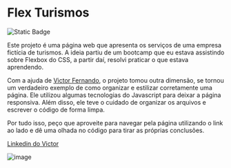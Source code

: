# Flex Turismos

![Static Badge](https://img.shields.io/badge/Status-Finalizado-blue?style=for-the-badge)

Este projeto é uma página web que apresenta os serviços de uma empresa fictícia de turismos. A ideia partiu de um bootcamp que eu estava assistindo sobre Flexbox do CSS, a partir daí, resolvi praticar o que estava aprendendo. 

Com a ajuda de [Victor Fernando](https://github.com/victorfernandopessoa), o projeto tomou outra dimensão, se tornou um verdadeiro exemplo de como organizar e estilizar corretamente uma página. Ele utilizou algumas tecnologias do Javascript para deixar a página responsiva. Além disso, ele teve o cuidado de organizar os arquivos e escrever o código de forma limpa. 

Por tudo isso, peço que aproveite para navegar pela página utilizando o link ao lado e dê uma olhada no código para tirar as próprias conclusões.

[Linkedin do Victor](https://www.linkedin.com/in/victorfernandopessoa/?lipi=urn%3Ali%3Apage%3Ad_flagship3_people_connections%3BpuPqY3h%2BTw2vVI3Iq74pUg%3D%3D)

![image](https://github.com/AlexJLima/flex-turismos/assets/107045371/6f895bab-6790-434e-beff-b323df7ef5e5)

